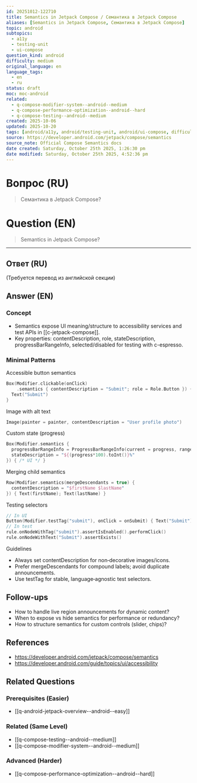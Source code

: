 ```yaml
---
id: 20251012-122710
title: Semantics in Jetpack Compose / Семантика в Jetpack Compose
aliases: [Semantics in Jetpack Compose, Семантика в Jetpack Compose]
topic: android
subtopics:
  - a11y
  - testing-unit
  - ui-compose
question_kind: android
difficulty: medium
original_language: en
language_tags:
  - en
  - ru
status: draft
moc: moc-android
related:
  - q-compose-modifier-system--android--medium
  - q-compose-performance-optimization--android--hard
  - q-compose-testing--android--medium
created: 2025-10-06
updated: 2025-10-20
tags: [android/a11y, android/testing-unit, android/ui-compose, difficulty/medium]
source: https://developer.android.com/jetpack/compose/semantics
source_note: Official Compose Semantics docs
date created: Saturday, October 25th 2025, 1:26:30 pm
date modified: Saturday, October 25th 2025, 4:52:36 pm
---
```


# Вопрос (RU)
> Семантика в Jetpack Compose?

# Question (EN)
> Semantics in Jetpack Compose?

---

## Ответ (RU)

(Требуется перевод из английской секции)

## Answer (EN)

### Concept
- Semantics expose UI meaning/structure to accessibility services and test APIs in [[c-jetpack-compose]].
- Key properties: contentDescription, role, stateDescription, progressBarRangeInfo, selected/disabled for testing with c-espresso.

### Minimal Patterns

Accessible button semantics
```kotlin
Box(Modifier.clickable(onClick)
    .semantics { contentDescription = "Submit"; role = Role.Button }) {
  Text("Submit")
}
```

Image with alt text
```kotlin
Image(painter = painter, contentDescription = "User profile photo")
```

Custom state (progress)
```kotlin
Box(Modifier.semantics {
  progressBarRangeInfo = ProgressBarRangeInfo(current = progress, range = 0f..1f)
  stateDescription = "${(progress*100).toInt()}%"
}) { /* UI */ }
```

Merging child semantics
```kotlin
Row(Modifier.semantics(mergeDescendants = true) {
  contentDescription = "$firstName $lastName"
}) { Text(firstName); Text(lastName) }
```

Testing selectors
```kotlin
// In UI
Button(Modifier.testTag("submit"), onClick = onSubmit) { Text("Submit") }
// In test
rule.onNodeWithTag("submit").assertIsEnabled().performClick()
rule.onNodeWithText("Submit").assertExists()
```

Guidelines
- Always set contentDescription for non‑decorative images/icons.
- Prefer mergeDescendants for compound labels; avoid duplicate announcements.
- Use testTag for stable, language‑agnostic test selectors.

## Follow-ups
- How to handle live region announcements for dynamic content?
- When to expose vs hide semantics for performance or redundancy?
- How to structure semantics for custom controls (slider, chips)?

## References
- https://developer.android.com/jetpack/compose/semantics
- https://developer.android.com/guide/topics/ui/accessibility

## Related Questions

### Prerequisites (Easier)
- [[q-android-jetpack-overview--android--easy]]

### Related (Same Level)
- [[q-compose-testing--android--medium]]
- [[q-compose-modifier-system--android--medium]]

### Advanced (Harder)
- [[q-compose-performance-optimization--android--hard]]
